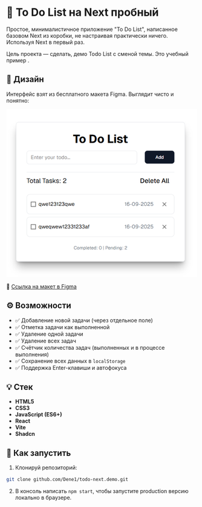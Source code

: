 # 📝 To Do List на Next пробный

Простое, минималистичное приложение "To Do List", написанное базовом Next из коробки, не настраивая практически ничего. Используя Next в первый раз.

Цель проекта — сделать, демо Todo List с сменой темы. Это учебный пример .

## 📸 Дизайн

Интерфейс взят из бесплатного макета Figma. Выглядит чисто и понятно:

<div align="center">
        <img src="./design.png" alt="To Do List Screenshot" /></a>
</div>

🔗 [Ссылка на макет в Figma](https://www.figma.com/design/5g3oOYX6GNlezUCuk1xmaS/To-Do-List)

## ⚙️ Возможности

- ✅ Добавление новой задачи (через отдельное поле)
- ✅ Отметка задачи как выполненной
- ✅ Удаление одной задачи
- ✅ Удаление всех задач
- ✅ Счётчик количества задач (выполненных и в процессе выполнения)
- ✅ Сохранение всех данных в `localStorage`
- ✅ Поддержка Enter-клавиши и автофокуса

## 💡 Стек

- **HTML5**
- **CSS3**
- **JavaScript (ES6+)**  
- **React**  
- **Vite**
- **Shadcn**

## 🚀 Как запустить

1. Клонируй репозиторий:

```bash
git clone github.com/Dene1/todo-next.demo.git
```

2. В консоль написать  ```npm start```, чтобы запустите production версию локально в браузере.
